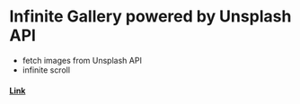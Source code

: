 # Infinite Gallery powered by Unsplash API

- fetch images from Unsplash API
- infinite scroll

#### [Link]()
